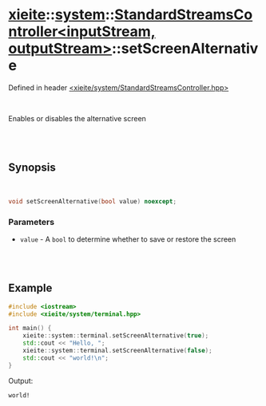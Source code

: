 # [xieite](../../xieite.md)::[system](../../system.md)::[StandardStreamsController<inputStream, outputStream>](../StandardStreamsController.md)::setScreenAlternative
Defined in header [<xieite/system/StandardStreamsController.hpp>](../../../include/xieite/system/StandardStreamsController.hpp)

<br/>

Enables or disables the alternative screen

<br/><br/>

## Synopsis

<br/>

```cpp
void setScreenAlternative(bool value) noexcept;
```
### Parameters
- `value` - A `bool` to determine whether to save or restore the screen

<br/><br/>

## Example
```cpp
#include <iostream>
#include <xieite/system/terminal.hpp>

int main() {
	xieite::system::terminal.setScreenAlternative(true);
	std::cout << "Hello, ";
	xieite::system::terminal.setScreenAlternative(false);
	std::cout << "world!\n";
}
```
Output:
```
world!
```
